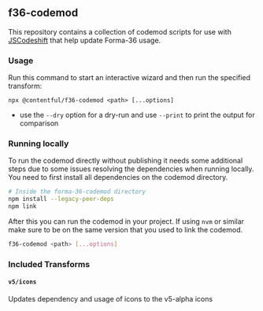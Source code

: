 ## f36-codemod

This repository contains a collection of codemod scripts for use with
[JSCodeshift](https://github.com/facebook/jscodeshift) that help update Forma-36 usage.

### Usage

Run this command to start an interactive wizard and then run the specified transform:

`npx @contentful/f36-codemod <path> [...options]`

- use the `--dry` option for a dry-run and use `--print` to print the output for comparison

### Running locally

To run the codemod directly without publishing it needs some additional steps due to some issues resolving the dependencies when running locally.
You need to first install all dependencies on the codemod directory.

```sh
# Inside the forma-36-codemod directory
npm install --legacy-peer-deps
npm link
```

After this you can run the codemod in your project.
If using `nvm` or similar make sure to be on the same version that you used to link the codemod.

```sh
f36-codemod <path> [...options]
```

### Included Transforms

#### `v5/icons`

Updates dependency and usage of icons to the v5-alpha icons
